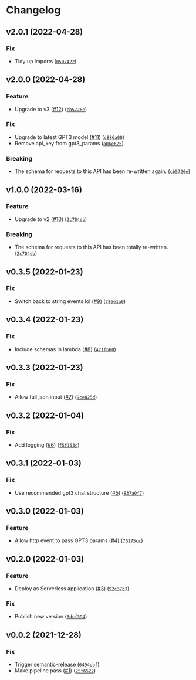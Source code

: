 # Changelog

<!--next-version-placeholder-->

## v2.0.1 (2022-04-28)
### Fix
* Tidy up imports ([`0507422`](https://github.com/lachiejames/conversation-assistant/commit/0507422da076bf3bb140391b540f574f4b4777b0))

## v2.0.0 (2022-04-28)
### Feature
* Upgrade to v3 ([#12](https://github.com/lachiejames/conversation-assistant/issues/12)) ([`cb5726e`](https://github.com/lachiejames/conversation-assistant/commit/cb5726e824723671ba8a0c5e37bad4ab065e62d2))

### Fix
* Upgrade to latest GPT3 model ([#11](https://github.com/lachiejames/conversation-assistant/issues/11)) ([`c886a00`](https://github.com/lachiejames/conversation-assistant/commit/c886a0026f709edfbfe8c72d2f8e37dcb3cf377f))
* Remove api_key from gpt3_params ([`a06e625`](https://github.com/lachiejames/conversation-assistant/commit/a06e625730daf33e075d680b71bca110cf27b521))

### Breaking
* The schema for requests to this API has been re-written again. ([`cb5726e`](https://github.com/lachiejames/conversation-assistant/commit/cb5726e824723671ba8a0c5e37bad4ab065e62d2))

## v1.0.0 (2022-03-16)
### Feature
* Upgrade to v2 ([#10](https://github.com/lachiejames/conversation-assistant/issues/10)) ([`2c704eb`](https://github.com/lachiejames/conversation-assistant/commit/2c704ebadd7f76a195c5364d392c8a36673f6031))

### Breaking
* The schema for requests to this API has been totally re-written. ([`2c704eb`](https://github.com/lachiejames/conversation-assistant/commit/2c704ebadd7f76a195c5364d392c8a36673f6031))

## v0.3.5 (2022-01-23)
### Fix
* Switch back to string events lol ([#9](https://github.com/lachiejames/conversation-assistant/issues/9)) ([`786e1a0`](https://github.com/lachiejames/conversation-assistant/commit/786e1a0650d98d4009d0ca8b0304808907a7c8aa))

## v0.3.4 (2022-01-23)
### Fix
* Include schemas in lambda ([#8](https://github.com/lachiejames/conversation-assistant/issues/8)) ([`471fb60`](https://github.com/lachiejames/conversation-assistant/commit/471fb6068a92299c8b33a6ef9eb804ec74587af4))

## v0.3.3 (2022-01-23)
### Fix
* Allow full json input ([#7](https://github.com/lachiejames/conversation-assistant/issues/7)) ([`9ce825d`](https://github.com/lachiejames/conversation-assistant/commit/9ce825d48855a5a105eef42a2740237e98a0a7c3))

## v0.3.2 (2022-01-04)
### Fix
* Add logging ([#6](https://github.com/lachiejames/conversation-assistant/issues/6)) ([`f5f153c`](https://github.com/lachiejames/conversation-assistant/commit/f5f153ca6ca1d8d66409625a7d85c4a21766b590))

## v0.3.1 (2022-01-03)
### Fix
* Use recommended gpt3 chat structure ([#5](https://github.com/lachiejames/conversation-assistant/issues/5)) ([`837a0f7`](https://github.com/lachiejames/conversation-assistant/commit/837a0f71c8459dfd6f0a564666e07b6c8e873133))

## v0.3.0 (2022-01-03)
### Feature
* Allow http event to pass GPT3 params ([#4](https://github.com/lachiejames/conversation-assistant/issues/4)) ([`76175cc`](https://github.com/lachiejames/conversation-assistant/commit/76175cc93f2a565ace403eb4390054b81ecaeab1))

## v0.2.0 (2022-01-03)
### Feature
* Deploy as Serverless application ([#3](https://github.com/lachiejames/conversation-assistant/issues/3)) ([`92c37b7`](https://github.com/lachiejames/conversation-assistant/commit/92c37b7ec7d7092c277dd351e8a89a8981bfcade))

### Fix
* Publish new version ([`6dcf394`](https://github.com/lachiejames/conversation-assistant/commit/6dcf394ee9257dc08ac2ecaf391b2c566f3c9e29))

## v0.0.2 (2021-12-28)
### Fix
* Trigger semantic-release ([`6494ebf`](https://github.com/lachiejames/conversation-assistant/commit/6494ebf535ff5e0edb7e160937824cbd19ea0fa9))
* Make pipeline pass ([#1](https://github.com/lachiejames/conversation-assistant/issues/1)) ([`25f6522`](https://github.com/lachiejames/conversation-assistant/commit/25f6522ff6d61960943f298e6c3140462d26b498))
